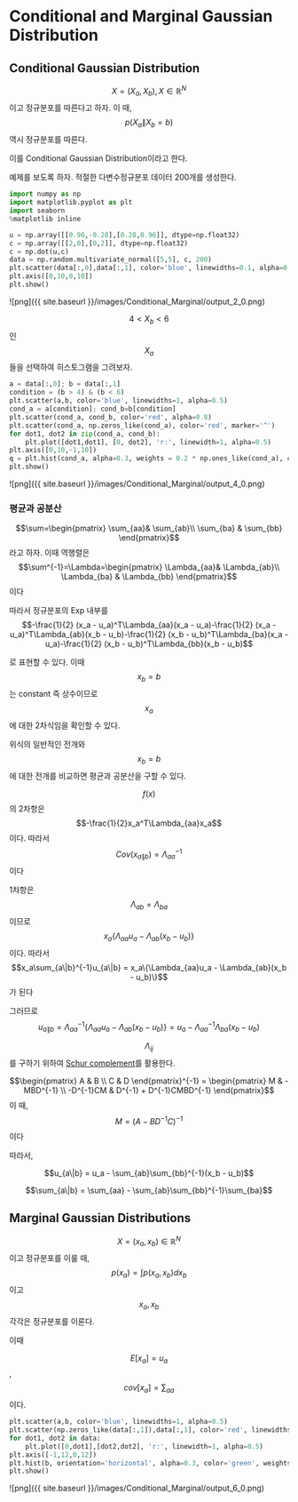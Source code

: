 
# Conditional and Marginal Gaussian Distribution

## Conditional Gaussian Distribution

$$X = (X_a, X_b), X \in \mathbb{R}^N$$이고 정규분포를 따른다고 하자. 이 때, $$p(X_a \| X_b=b)$$ 역시 정규분포를 따른다.

이를 Conditional Gaussian Distribution이라고 한다.

예제를 보도록 하자. 적절한 다변수정규분포 데이터 200개를 생성한다.


```python
import numpy as np
import matplotlib.pyplot as plt
import seaborn
%matplotlib inline
```



```python
u = np.array([[0.96,-0.28],[0.28,0.96]], dtype=np.float32)
c = np.array([[2,0],[0,2]], dtype=np.float32)
c = np.dot(u,c)
data = np.random.multivariate_normal([5,5], c, 200)
plt.scatter(data[:,0],data[:,1], color='blue', linewidths=0.1, alpha=0.5)
plt.axis([0,10,0,10])
plt.show()
```


![png]({{ site.baseurl }}/images/Conditional_Marginal/output_2_0.png)


$$ 4< X_b < 6 $$ 인 $$X_a$$들을 선택하여 히스토그램을 그려보자.


```python
a = data[:,0]; b = data[:,1]
condition = (b > 4) & (b < 6)
plt.scatter(a,b, color='blue', linewidths=1, alpha=0.5)
cond_a = a[condition]; cond_b=b[condition]
plt.scatter(cond_a, cond_b, color='red', alpha=0.8)
plt.scatter(cond_a, np.zeros_like(cond_a), color='red', marker='^')
for dot1, dot2 in zip(cond_a, cond_b):
    plt.plot([dot1,dot1], [0, dot2], 'r:', linewidth=1, alpha=0.5)
plt.axis([0,10,-1,10])
q = plt.hist(cond_a, alpha=0.3, weights = 0.2 * np.ones_like(cond_a), color='green')
plt.show()
```


![png]({{ site.baseurl }}/images/Conditional_Marginal/output_4_0.png)


### 평균과 공분산

$$\sum=\begin{pmatrix} \sum_{aa}& \sum_{ab}\\ \sum_{ba} & \sum_{bb} \end{pmatrix}$$라고 하자. 이때 역행렬은$$\sum^{-1}=\Lambda=\begin{pmatrix} \Lambda_{aa}& \Lambda_{ab}\\ \Lambda_{ba} & \Lambda_{bb} \end{pmatrix}$$ 이다

따라서 정규분포의 Exp 내부를  
$$-\frac{1}{2} (x_a - u_a)^T\Lambda_{aa}(x_a - u_a)-\frac{1}{2} (x_a - u_a)^T\Lambda_{ab}(x_b - u_b)-\frac{1}{2} (x_b - u_b)^T\Lambda_{ba}(x_a - u_a)-\frac{1}{2} (x_b - u_b)^T\Lambda_{bb}(x_b - u_b)$$

로 표현할 수 있다. 이때 $$x_b=b$$는 constant 즉 상수이므로 $$x_a$$에 대한 2차식임을 확인할 수 있다.

위식의 일반적인 전개와 $$x_b=b$$에 대한 전개를 비교하면 평균과 공분산을 구할 수 있다.

$$f(x)$$의 2차항은 $$-\frac{1}{2}x_a^T\Lambda_{aa}x_a$$ 이다. 따라서 $$Cov(x_{a\|b}) = \Lambda_{aa}^{-1}$$ 이다

1차항은 $$\Lambda_{ab} = \Lambda_{ba}$$이므로 $$x_a\{\Lambda_{aa}u_a - \Lambda_{ab}(x_b - u_b)\}$$이다. 따라서 $$x_a\sum_{a\|b}^{-1}u_{a\|b} = x_a\{\Lambda_{aa}u_a - \Lambda_{ab}(x_b - u_b)\}$$ 가 된다

그러므로 $$u_{a\|b} = \Lambda_{aa}^{-1}\{\Lambda_{aa}u_a - \Lambda_{ab}(x_b - u_b)\} = u_a - \Lambda_{aa}^{-1}\Lambda_{ba}(x_b - u_b)$$

[Schur complement]: https://en.wikipedia.org/wiki/Schur_complement  "schur complement"

$$\Lambda_{ij}$$를 구하기 위하여 [Schur complement]를 활용한다.

$$\begin{pmatrix} A & B \\ C & D \end{pmatrix}^{-1} = 
\begin{pmatrix} M & -MBD^{-1} \\ -D^{-1}CM & D^{-1} + D^{-1}CMBD^{-1} \end{pmatrix}$$ 이 때,
$$ M = (A - BD^{-1}C)^{-1}$$ 이다

따라서,

$$u_{a\|b} = u_a - \sum_{ab}\sum_{bb}^{-1}(x_b - u_b)$$

$$\sum_{a\|b} = \sum_{aa} - \sum_{ab}\sum_{bb}^{-1}\sum_{ba}$$

## Marginal Gaussian Distributions

$$X = (x_a, x_b) \in \mathbb{R}^N$$ 이고 정규분포를 이룰 때, $$p(x_a) = \int p(x_a, x_b)dx_b$$이고 $$x_a, x_b$$ 각각은 정규분포를 이룬다.

이때

$$E[x_a] = u_a$$,   $$cov[x_a] = \sum_{aa}$$  이다.


```python
plt.scatter(a,b, color='blue', linewidths=1, alpha=0.5)
plt.scatter(np.zeros_like(data[:,1]),data[:,1], color='red', linewidths=1, alpha=0.2, marker='>')
for dot1, dot2 in data:
    plt.plot([0,dot1],[dot2,dot2], 'r:', linewidth=1, alpha=0.5)
plt.axis([-1,12,0,12])
plt.hist(b, orientation='horizontal', alpha=0.3, color='green', weights= 0.2 * np.ones_like(b))
plt.show()
```


![png]({{ site.baseurl }}/images/Conditional_Marginal/output_6_0.png)
